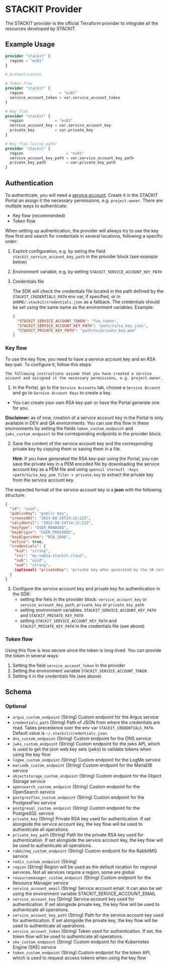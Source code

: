 # STACKIT Provider

The STACKIT provider is the official Terraform provider to integrate all the resources developed by STACKIT.

## Example Usage

```terraform
provider "stackit" {
  region = "eu01"
}

# Authentication

# Token flow
provider "stackit" {
  region                = "eu01"
  service_account_token = var.service_account_token
}

# Key flow
provider "stackit" {
  region              = "eu01"
  service_account_key = var.service_account_key
  private_key         = var.private_key
}

# Key flow (using path)
provider "stackit" {
  region                   = "eu01"
  service_account_key_path = var.service_account_key_path
  private_key_path         = var.private_key_path
}
```

## Authentication

To authenticate, you will need a [service account](https://docs.stackit.cloud/stackit/en/service-accounts-134415819.html). Create it in the STACKIT Portal an assign it the necessary permissions, e.g. `project.owner`. There are multiple ways to authenticate:

- Key flow (recommended)
- Token flow

When setting up authentication, the provider will always try to use the key flow first and search for credentials in several locations, following a specific order:

1. Explicit configuration, e.g. by seting the field `stackit_service_account_key_path` in the provider block (see example below)
2. Environment variable, e.g. by setting `STACKIT_SERVICE_ACCOUNT_KEY_PATH`
3. Credentials file

   The SDK will check the credentials file located in the path defined by the `STACKIT_CREDENTIALS_PATH` env var, if specified,
   or in `$HOME/.stackit/credentials.json` as a fallback.
   The credentials should be set using the same name as the environment variables. Example:

   ```json
   {
     "STACKIT_SERVICE_ACCOUNT_TOKEN": "foo_token",
     "STACKIT_SERVICE_ACCOUNT_KEY_PATH": "path/to/sa_key.json",
     "STACKIT_PRIVATE_KEY_PATH": "path/to/private_key.pem"
   }
   ```

### Key flow

To use the key flow, you need to have a service account key and an RSA key-pair.
To configure it, follow this steps:

    The following instructions assume that you have created a service account and assigned it the necessary permissions, e.g. project.owner.

1.  In the Portal, go to the `Service Accounts` tab, choose a `Service Account` and go to `Service Account Keys` to create a key.

- You can create your own RSA key-pair or have the Portal generate one for you.

**Disclaimer:** as of now, creation of a service account key in the Portal is only available in DEV and QA environments. You can use this flow in these environments by setting the fields `token_custom_endpoint` and `jwks_custom_endpoint` to the corresponding endpoints in the provider block.

2.  Save the content of the service account key and the corresponding private key by copying them or saving them in a file.

    **Hint:** If you have generated the RSA key-pair using the Portal, you can save the private key in a PEM encoded file by downloading the service account key as a PEM file and using `openssl storeutl -keys <path/to/sa_key_pem_file> > private.key` to extract the private key from the service account key.

The expected format of the service account key is a **json** with the following structure:

```json
{
  "id": "uuid",
  "publicKey": "public key",
  "createdAt": "2023-08-24T14:15:22Z",
  "validUntil": "2023-08-24T14:15:22Z",
  "keyType": "USER_MANAGED",
  "keyOrigin": "USER_PROVIDED",
  "keyAlgorithm": "RSA_2048",
  "active": true,
  "credentials": {
    "kid": "string",
    "iss": "my-sa@sa.stackit.cloud",
    "sub": "uuid",
    "aud": "string",
    (optional) "privateKey": "private key when generated by the SA service"
  }
}
```

3. Configure the service account key and private key for authentication in the SDK:
   - setting the fiels in the provider block: `service_account_key` or `service_account_key_path`, `private_key` or `private_key_path`
   - setting environment variables: `STACKIT_SERVICE_ACCOUNT_KEY_PATH` and `STACKIT_PRIVATE_KEY_PATH`
   - setting `STACKIT_SERVICE_ACCOUNT_KEY_PATH` and `STACKIT_PRIVATE_KEY_PATH` in the credentials file (see above)

### Token flow

Using this flow is less secure since the token is long-lived. You can provide the token in several ways:

1. Setting the field `service_account_token` in the provider
2. Setting the environment variable `STACKIT_SERVICE_ACCOUNT_TOKEN`
3. Setting it in the credentials file (see above)

<!-- schema generated by tfplugindocs -->
## Schema

### Optional

- `argus_custom_endpoint` (String) Custom endpoint for the Argus service
- `credentials_path` (String) Path of JSON from where the credentials are read. Takes precedence over the env var `STACKIT_CREDENTIALS_PATH`. Default value is `~/.stackit/credentials.json`.
- `dns_custom_endpoint` (String) Custom endpoint for the DNS service
- `jwks_custom_endpoint` (String) Custom endpoint for the jwks API, which is used to get the json web key sets (jwks) to validate tokens when using the key flow
- `logme_custom_endpoint` (String) Custom endpoint for the LogMe service
- `mariadb_custom_endpoint` (String) Custom endpoint for the MariaDB service
- `objectstorage_custom_endpoint` (String) Custom endpoint for the Object Storage service
- `opensearch_custom_endpoint` (String) Custom endpoint for the OpenSearch service
- `postgresflex_custom_endpoint` (String) Custom endpoint for the PostgresFlex service
- `postgresql_custom_endpoint` (String) Custom endpoint for the PostgreSQL service
- `private_key` (String) Private RSA key used for authentication. If set alongside the service account key, the key flow will be used to authenticate all operations.
- `private_key_path` (String) Path for the private RSA key used for authentication. If set alongside the service account key, the key flow will be used to authenticate all operations.
- `rabbitmq_custom_endpoint` (String) Custom endpoint for the RabbitMQ service
- `redis_custom_endpoint` (String)
- `region` (String) Region will be used as the default location for regional services. Not all services require a region, some are global
- `resourcemanager_custom_endpoint` (String) Custom endpoint for the Resource Manager service
- `service_account_email` (String) Service account email. It can also be set using the environment variable STACKIT_SERVICE_ACCOUNT_EMAIL
- `service_account_key` (String) Service account key used for authentication. If set alongside private key, the key flow will be used to authenticate all operations.
- `service_account_key_path` (String) Path for the service account key used for authentication. If set alongside the private key, the key flow will be used to authenticate all operations.
- `service_account_token` (String) Token used for authentication. If set, the token flow will be used to authenticate all operations.
- `ske_custom_endpoint` (String) Custom endpoint for the Kubernetes Engine (SKE) service
- `token_custom_endpoint` (String) Custom endpoint for the token API, which is used to request access tokens when using the key flow
